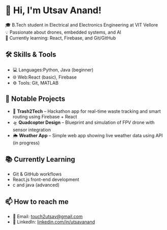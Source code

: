 # 👋 Hi, I'm Utsav Anand!
🎓 B.Tech student in Electrical and Electronics Engineering at VIT Vellore  
💡 Passionate about drones, embedded systems, and AI  
🚀 Currently learning: React, Firebase, and Git/GitHub  
## 🛠️ Skills & Tools
- 💻 Languages:Python, Java (beginner)
- 🌐 Web:React (basic), Firebase
- ⚙️ Tools: Git, MATLAB
## 🧠 Notable Projects
- 🚮 **Trash2Tech** – Hackathon app for real-time waste tracking and smart routing using Firebase + React
- 🛸 **Quadcopter Design** – Blueprint and simulation of FPV drone with sensor integration
- 🌦️ **Weather App** – Simple web app showing live weather data using API (in progress)
## 📚 Currently Learning
- Git & GitHub workflows
- React.js front-end development
- c and java (advanced)
## 📫 How to reach me
- 📧 Email: touch2utsav@gmail.com
- 💼 LinkedIn: [linkedin.com/in/utsavanand](https://www.linkedin.com/in/utsavv08/)








<!--
**utsavv08/utsavv08** is a ✨ _special_ ✨ repository because its `README.md` (this file) appears on your GitHub profile.

Here are some ideas to get you started:

- 🔭 I’m currently working on ...
- 🌱 I’m currently learning ...
- 👯 I’m looking to collaborate on ...
- 🤔 I’m looking for help with ...
- 💬 Ask me about ...
- 📫 How to reach me: ...
- 😄 Pronouns: ...
- ⚡ Fun fact: ...
-->
